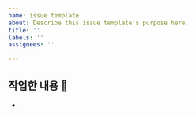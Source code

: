 ```yaml
---
name: issue template
about: Describe this issue template's purpose here.
title: ''
labels: ''
assignees: ''

---
```


## 작업한 내용 💭

-
